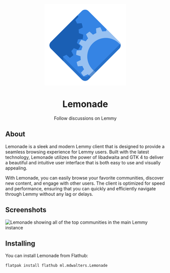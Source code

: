 <div align="center">
  <img src="https://github.com/mdwalters/lemonade/raw/main/data/icons/hicolor/scalable/apps/ml.mdwalters.Lemonade.svg" alt="The Lemonade logo">
  <h1>Lemonade</h1>
  Follow discussions on Lemmy
</div>

## About
Lemonade is a sleek and modern Lemmy client that is designed to provide a seamless browsing experience for Lemmy users. Built with the latest technology, Lemonade utilizes the power of libadwaita and GTK 4 to deliver a beautiful and intuitive user interface that is both easy to use and visually appealing.





With Lemonade, you can easily browse your favorite communities, discover new content, and engage with other users. The client is optimized for speed and performance, ensuring that you can quickly and efficiently navigate through Lemmy without any lag or delays.
## Screenshots
![Lemonade showing all of the top communities in the main Lemmy instance](https://i.ibb.co/0jf8RR4/image.png)
## Installing
You can install Lemonade from Flathub:
```bash
flatpak install flathub ml.mdwalters.Lemonade
```
